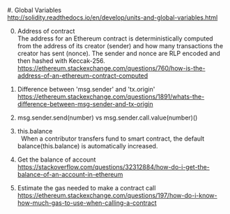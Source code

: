 #. Global Variables <br>
http://solidity.readthedocs.io/en/develop/units-and-global-variables.html

0. Address of contract <br>
The address for an Ethereum contract is deterministically computed from the address of its creator (sender) and how many transactions the creator has sent (nonce). The sender and nonce are RLP encoded and then hashed with Keccak-256. <br>
https://ethereum.stackexchange.com/questions/760/how-is-the-address-of-an-ethereum-contract-computed <br>

1. Difference between 'msg.sender' and 'tx.origin' <br>
   https://ethereum.stackexchange.com/questions/1891/whats-the-difference-between-msg-sender-and-tx-origin <br>

2. msg.sender.send(number)  vs  msg.sender.call.value(number)() <br>

3. this.balance <br>
   When a contributor transfers fund to smart contract, the default balance(this.balance) is automatically increased. <br>
   
4. Get the balance of account <br>
   https://stackoverflow.com/questions/32312884/how-do-i-get-the-balance-of-an-account-in-ethereum <br>

5. Estimate the gas needed to make a contract call <br>
   https://ethereum.stackexchange.com/questions/197/how-do-i-know-how-much-gas-to-use-when-calling-a-contract
